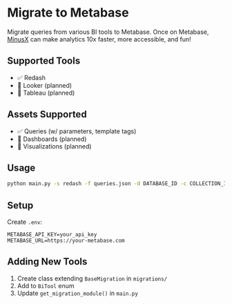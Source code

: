 # Migrate to Metabase

Migrate queries from various BI tools to Metabase. Once on Metabase, [MinusX](https://minusx.ai) can make analytics 10x faster, more accessible, and fun!

## Supported Tools
- ✅ Redash
- 🚧 Looker (planned)
- 🚧 Tableau (planned)

## Assets Supported
- ✅ Queries (w/ parameters, template tags)
- 🚧 Dashboards (planned)
- 🚧 Visualizations (planned)


## Usage

```bash
python main.py -s redash -f queries.json -d DATABASE_ID -c COLLECTION_ID
```

## Setup

Create `.env`:
```
METABASE_API_KEY=your_api_key
METABASE_URL=https://your-metabase.com
```

## Adding New Tools

1. Create class extending `BaseMigration` in `migrations/`
2. Add to `BiTool` enum
3. Update `get_migration_module()` in `main.py`